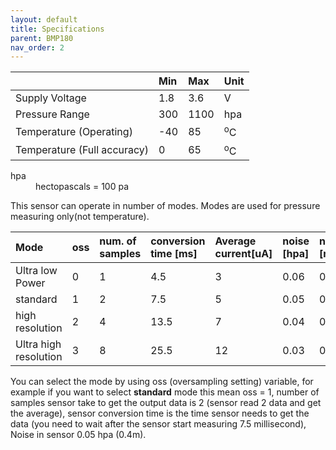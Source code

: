 ```yaml
---
layout: default
title: Specifications
parent: BMP180
nav_order: 2
---
```



|                             | Min | Max  | Unit          |
|:----------------------------|:----|:-----|:--------------|
| Supply Voltage              | 1.8 | 3.6  | V             |
| Pressure Range              | 300 | 1100 | hpa           |
| Temperature (Operating)     | -40 | 85   | <sup>o</sup>C |
| Temperature (Full accuracy) | 0   | 65   | <sup>o</sup>C |


<dl>
	<dt>hpa</dt>
	<dd>hectopascals = 100 pa</dd>
</dl>

This sensor can operate in number of modes. Modes are used for pressure measuring only(not temperature).

| Mode                 | oss | num. of samples | conversion time [ms] | Average current[uA] | noise [hpa] | noise [m] |
|:---------------------|:----|:----------------|:---------------------|:--------------------|:------------|:----------|
| Ultra low Power      | 0   | 1               | 4.5                  | 3                   | 0.06        | 0.5       |
| standard             | 1   | 2               | 7.5                  | 5                   | 0.05        | 0.4       |
| high resolution      | 2   | 4               | 13.5                 | 7                   | 0.04        | 0.3       |
| Ultra high resolution| 3   | 8               | 25.5                 | 12                  | 0.03        | 0.25      |

You can select the mode by using oss (oversampling setting) variable, for example if you want to select **standard** mode this mean oss = 1, number of samples sensor take to get the output data is 2 (sensor read 2 data and get the average), sensor conversion time is the time sensor needs to get the data (you need to wait after the sensor start measuring 7.5 millisecond), Noise in sensor 0.05 hpa (0.4m).
